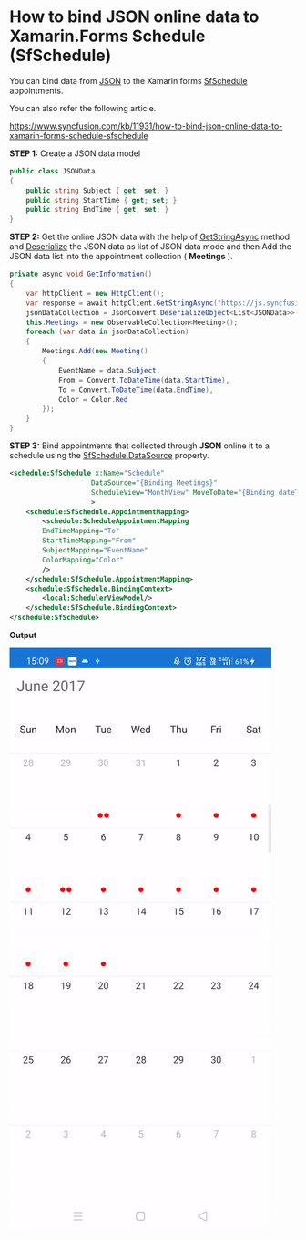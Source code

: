 # How to bind JSON online data to Xamarin.Forms Schedule (SfSchedule) 

You can bind data from [JSON](http://www.json.org/) to the Xamarin forms [SfSchedule](https://help.syncfusion.com/xamarin/scheduler/getting-started) appointments.

You can also refer the following article.

https://www.syncfusion.com/kb/11931/how-to-bind-json-online-data-to-xamarin-forms-schedule-sfschedule

**STEP 1:** Create a JSON data model

``` C#
public class JSONData
{
    public string Subject { get; set; }
    public string StartTime { get; set; }
    public string EndTime { get; set; }
}
```
**STEP 2:** Get the online JSON data with the help of [GetStringAsync](https://docs.microsoft.com/en-us/dotnet/api/system.net.http.httpclient.getstringasync?view=netcore-3.1#System_Net_Http_HttpClient_GetStringAsync_System_Uri_) method and [Deserialize](https://www.newtonsoft.com/json/help/html/DeserializeObject.htm) the JSON data as list of JSON data mode and then Add the JSON data list into the appointment collection ( **Meetings** ).

``` C#
private async void GetInformation()
{
    var httpClient = new HttpClient();
    var response = await httpClient.GetStringAsync("https://js.syncfusion.com/demos/ejservices/api/Schedule/LoadData");
    jsonDataCollection = JsonConvert.DeserializeObject<List<JSONData>>(response);
    this.Meetings = new ObservableCollection<Meeting>();
    foreach (var data in jsonDataCollection)
    {
        Meetings.Add(new Meeting()
        {
            EventName = data.Subject,
            From = Convert.ToDateTime(data.StartTime),
            To = Convert.ToDateTime(data.EndTime),
            Color = Color.Red
        });
    }
}
```
**STEP 3:** Bind appointments that collected through **JSON** online it to a schedule using the [SfSchedule.DataSource](https://help.syncfusion.com/cr/xamarin/Syncfusion.SfSchedule.XForms.SfSchedule.html#Syncfusion_SfSchedule_XForms_SfSchedule_DataSource) property.

``` xml
<schedule:SfSchedule x:Name="Schedule"
                    DataSource="{Binding Meetings}"
                    ScheduleView="MonthView" MoveToDate="{Binding dateTime}" ShowAppointmentsInline="True"
                    >
    <schedule:SfSchedule.AppointmentMapping>
        <schedule:ScheduleAppointmentMapping
        EndTimeMapping="To"
        StartTimeMapping="From"
        SubjectMapping="EventName"
        ColorMapping="Color"
        />
    </schedule:SfSchedule.AppointmentMapping>
    <schedule:SfSchedule.BindingContext>
        <local:SchedulerViewModel/>
    </schedule:SfSchedule.BindingContext>
</schedule:SfSchedule>
```

**Output**

![JSONSchedule](https://github.com/SyncfusionExamples/appointment-json-online-schedule-xamarin/blob/master/ScreenShot/JSONSchedule.gif)
